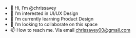 - 👋 Hi, I’m @chrissavey
- 👀 I’m interested in UI/UX Design
- 🌱 I’m currently learning Product Design
- 💞️ I’m looking to collaborate on this space
- 📫 How to reach me. Via email chrissavey00@gmail.com

<!---
chrissavey/chrissavey is a ✨ special ✨ repository because its `README.md` (this file) appears on your GitHub profile.
You can click the Preview link to take a look at your changes.
--->
